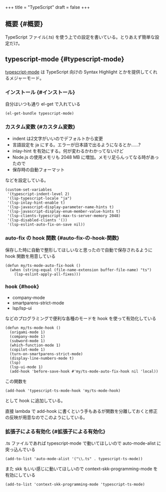 +++
title = "TypeScript"
draft = false
+++

## 概要 {#概要}

TypeScript ファイル(.ts) を使う上での設定を書いている。とりあえず簡単な設定だけ。


## typescript-mode {#typescript-mode}

[typescript-mode](https://github.com/emacs-typescript/typescript.el) は TypeScript 向けの Syntax Highlight とかを提供してくれるメジャーモード。


### インストール {#インストール}

自分はいつも通り el-get で入れている

```emacs-lisp
(el-get-bundle typescript-mode)
```


### カスタム変数 {#カスタム変数}

-   indent は2文字がいいのでデフォルトから変更
-   言語設定を ja にする。エラーが日本語で出るようになるとか……?
-   inlay-hint を有効にする。何が変わるかわかってないけど
-   Node.js の使用メモリも 2048 MB に増加。メモリ足らんってなる時があったので
-   保存時の自動フォーマット

などを設定している。

```emacs-lisp
(custom-set-variables
 '(typescript-indent-level 2)
 '(lsp-typescript-locale "ja")
 '(lsp-inlay-hint-enable t)
 '(lsp-javascript-display-parameter-name-hints t)
 '(lsp-javascript-display-enum-member-value-hints t)
 '(lsp-clients-typescript-max-ts-server-memory 2048)
 '(lsp-disabled-clients '())
 '(lsp-eslint-auto-fix-on-save nil))
```


### auto-fix の hook 関数 {#auto-fix-の-hook-関数}

保存した時に自動で整形してほしいなと思ったので自動で保存されるように hook 関数を用意している

```emacs-lisp
(defun my/ts-mode-auto-fix-hook ()
  (when (string-equal (file-name-extension buffer-file-name) "ts")
    (lsp-eslint-apply-all-fixes)))
```


### hook {#hook}

-   company-mode
-   smartparens-strict-mode
-   lsp/lsp-ui

などのプログラミングで便利な各種のモードを
hook を使って有効化している

```emacs-lisp
(defun my/ts-mode-hook ()
  (origami-mode 1)
  (company-mode 1)
  (subword-mode 1)
  (which-function-mode 1)
  (copilot-mode 1)
  (turn-on-smartparens-strict-mode)
  (display-line-numbers-mode t)
  (lsp)
  (lsp-ui-mode 1)
  (add-hook 'before-save-hook #'my/ts-mode-auto-fix-hook nil 'local))
```

この関数を

```emacs-lisp
(add-hook 'typescript-ts-mode-hook 'my/ts-mode-hook)
```

として hook に追加している。

直接 lambda で add-hook に書くという手もあるが関数を分離しておくと修正の反映が用意なのでこのようにしている。


### 拡張子による有効化 {#拡張子による有効化}

.ts ファイルであれば typescript-mode で動いてほしいので
auto-mode-alist に突っ込んでいる

```emacs-lisp
(add-to-list 'auto-mode-alist '("\\.ts" . typescript-ts-mode))
```

また skk もいい感じに動いてほしいので context-skk-programming-mode を有効にしている

```emacs-lisp
(add-to-list 'context-skk-programming-mode 'typescript-ts-mode)
```
